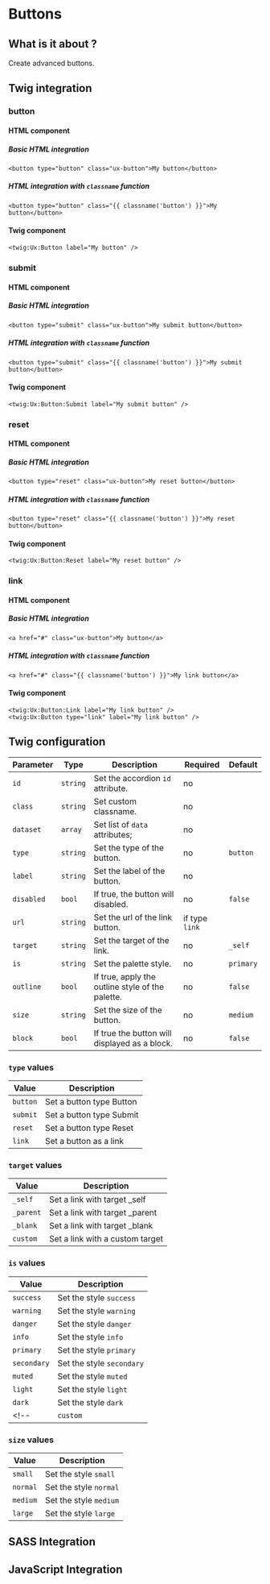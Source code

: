 # Buttons

## What is it about ?

Create advanced buttons.

## Twig integration

<!-- tabs:start -->

### **button**

#### HTML component

##### Basic HTML integration

```twig
<button type="button" class="ux-button">My button</button> 
``` 

##### HTML integration with `classname` function

```twig
<button type="button" class="{{ classname('button') }}">My button</button> 
``` 

#### Twig component

```twig
<twig:Ux:Button label="My button" />
``` 

### **submit**

#### HTML component

##### Basic HTML integration

```twig
<button type="submit" class="ux-button">My submit button</button> 
``` 

##### HTML integration with `classname` function

```twig
<button type="submit" class="{{ classname('button') }}">My submit button</button> 
``` 

#### Twig component

```twig
<twig:Ux:Button:Submit label="My submit button" />
``` 

### **reset**

#### HTML component

##### Basic HTML integration

```twig
<button type="reset" class="ux-button">My reset button</button> 
``` 

##### HTML integration with `classname` function

```twig
<button type="reset" class="{{ classname('button') }}">My reset button</button> 
``` 

#### Twig component

```twig
<twig:Ux:Button:Reset label="My reset button" />
``` 

### **link**

#### HTML component

##### Basic HTML integration

```twig
<a href="#" class="ux-button">My button</a> 
``` 

##### HTML integration with `classname` function

```twig
<a href="#" class="{{ classname('button') }}">My link button</a> 
``` 

#### Twig component

```twig
<twig:Ux:Button:Link label="My link button" />
<twig:Ux:Button type="link" label="My link button" />
``` 

<!-- tabs:end -->

## Twig configuration

| Parameter | Type | Description | Required | Default |
|-|-|-|-|-|
| `id` | `string` | Set the accordion `id` attribute. | no |  |
| `class` | `string` | Set custom classname. | no |  |
| `dataset` | `array` | Set list of `data` attributes; | no |  |
| `type` | `string` | Set the type of the button. | no | `button` |
| `label` | `string` | Set the label of the button. | no |  |
| `disabled` | `bool` | If true, the button will disabled. | no | `false` |
| `url` | `string` | Set the url of the link button. | if type `link` |  |
| `target` | `string` | Set the target of the link. | no | `_self` |
| `is` | `string` | Set the palette  style. | no | `primary` |
| `outline` | `bool` | If true, apply the outline style of the palette. | no | `false` |
| `size` | `string` | Set the size of the button. | no | `medium` |
| `block` | `bool` | If true the button will displayed as a block. | no | `false` |


### `type` values

| Value | Description |
|-|-|
| `button` | Set a button type Button |
| `submit` | Set a button type Submit |
| `reset` | Set a button type Reset |
| `link` | Set a button as a link |

### `target` values

| Value | Description |
|-|-|
| `_self` | Set a link with target _self |
| `_parent` | Set a link with target _parent |
| `_blank` | Set a link with target _blank |
| `custom` | Set a link with a custom target |

### `is` values

| Value | Description |
|-|-|
| `success` | Set the style `success` |
| `warning` | Set the style `warning` |
| `danger` | Set the style `danger` |
| `info` | Set the style `info` |
| `primary` | Set the style `primary` |
| `secondary` | Set the style `secondary` |
| `muted` | Set the style `muted` |
| `light` | Set the style `light` |
| `dark` | Set the style `dark` |
<!-- | `custom` | Set the style of the custom palette | -->

### `size` values

| Value | Description |
|-|-|
| `small` | Set the style `small` |
| `normal` | Set the style `normal` |
| `medium` | Set the style `medium` |
| `large` | Set the style `large` |

## SASS Integration


## JavaScript Integration

